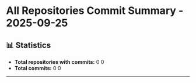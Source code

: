 # All Repositories Commit Summary - 2025-09-25

## 📊 Statistics
- **Total repositories with commits:** 0
0
- **Total commits:** 0
0

---

